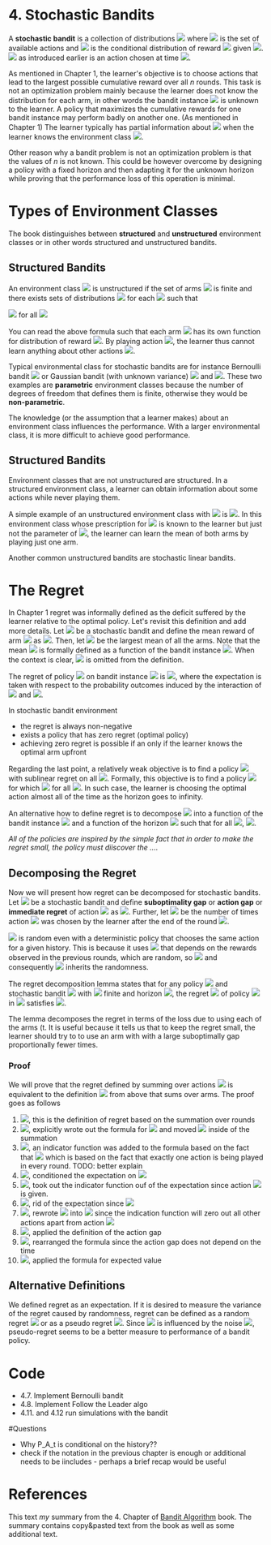 # 4. Stochastic Bandits
A **stochastic bandit** is a collection of distributions <img src="https://render.githubusercontent.com/render/math?math=v = (P_a: a \in A)"> where <img src="https://render.githubusercontent.com/render/math?math=A"> is the set of available actions and <img src="https://render.githubusercontent.com/render/math?math=P_{A_t}"> is the conditional distribution of reward <img src="https://render.githubusercontent.com/render/math?math=X_t"> given <img src="https://render.githubusercontent.com/render/math?math=A_1, X_1, ..., A_{t-1}, X_{t-1}, A_t">. <img src="https://render.githubusercontent.com/render/math?math=A_t \in A"> as introduced earlier is an action chosen at time <img src="https://render.githubusercontent.com/render/math?math=t">.

As mentioned in Chapter 1, the learner's objective is to choose actions that lead to the largest possible cumulative reward over all *n* rounds. This task is not an optimization problem mainly because the learner does not know the distribution for each arm, in other words the bandit instance <img src="https://render.githubusercontent.com/render/math?math=v = (P_a: a \in A)"> is unknown to the learner. A policy that maximizes the cumulative rewards for one bandit instance may perform badly on another one. (As mentioned in Chapter 1) The learner typically has partial information about <img src="https://render.githubusercontent.com/render/math?math=v"> when the learner knows the environment class <img src="https://render.githubusercontent.com/render/math?math=\varepsilon">. 

Other reason why a bandit problem is not an optimization problem is that the values of *n* is not known. This could be however overcome by designing a policy with a fixed horizon and then adapting it for the unknown horizon while proving that the performance loss of this operation is minimal.  
 
# Types of Environment Classes
The book distinguishes between **structured** and **unstructured** environment classes or in other words structured and unstructured bandits.  

## Structured Bandits
An environment class <img src="https://render.githubusercontent.com/render/math?math=\varepsilon"> is unstructured if the set of arms <img src="https://render.githubusercontent.com/render/math?math=A"> is finite and there exists sets of distributions <img src="https://render.githubusercontent.com/render/math?math=M_a"> for each <img src="https://render.githubusercontent.com/render/math?math=a \in A"> such that

<img src="https://render.githubusercontent.com/render/math?math=\varepsilon = \{v = (P_a: a \in A): P_a \in M_a"> for all <img src="https://render.githubusercontent.com/render/math?math=\a \in \A\}">

You can read the above formula such that each arm <img src="https://render.githubusercontent.com/render/math?math=a"> has its own function for distribution of reward <img src="https://render.githubusercontent.com/render/math?math=P_a">. By playing action <img src="https://render.githubusercontent.com/render/math?math=a">, the learner thus cannot learn anything about other actions <img src="https://render.githubusercontent.com/render/math?math=b \neq a">.

Typical environmental class for stochastic bandits are for instance Bernoulli bandit  <img src="https://render.githubusercontent.com/render/math?math=\varepsilon_{B}^k = \{(B(\mu_i))_i : \mu \in [0,1]^k \}"> or Gaussian bandit (with unknown variance) <img src="https://render.githubusercontent.com/render/math?math=\varepsilon_{N}^k = \{(N(\mu_i, \sigma_{i}^2))_i : \mu \in \mathbb{R}^k "> and <img src="https://render.githubusercontent.com/render/math?math=\sigma^2 \in [0,\inf)^k \}">. These two examples are **parametric** environment classes because the number of degrees of freedom that defines them is finite, otherwise they would be **non-parametric**.

The knowledge (or the assumption that a learner makes) about an environment class influences the performance. With a larger environmental class, it is more difficult to achieve good performance.

## Structured Bandits
Environment classes that are not unstructured are structured. In a structured environment class, a learner can obtain information about some actions while never playing them. 

A simple example of an unstructured environment class with <img src="https://render.githubusercontent.com/render/math?math=A = \{1,2\}"> is <img src="https://render.githubusercontent.com/render/math?math=\varepsilon = \{(\mathrm{B}(\theta)), \mathrm{B}(1-\theta): \theta \in [0,1] \}">. In this environment class whose prescription for <img src="https://render.githubusercontent.com/render/math?math=\varepsilon"> is known to the learner but just not the parameter of <img src="https://render.githubusercontent.com/render/math?math=\theta">, the learner can learn the mean of both arms by playing just one arm. 

Another common unstructured bandits are stochastic linear bandits. 


# The Regret
In Chapter 1 regret was informally defined as the deficit suffered by the learner relative to the optimal policy. Let's revisit this definition and add more details. Let <img src="https://render.githubusercontent.com/render/math?math=v = (P_a: a \in A)"> be a stochastic bandit and define the mean reward of arm <img src="https://render.githubusercontent.com/render/math?math=a"> as <img src="https://render.githubusercontent.com/render/math?math=\mu_{a}(v) = \int_{\infinity}^{-\infinity} x \mathrm{d} P_a(x)">. Then, let <img src="https://render.githubusercontent.com/render/math?math=\mu^*(v) = \displaystyle\max_{a \in A} \mu_a(v)"> be the largest mean of all the arms. Note that the mean <img src="https://render.githubusercontent.com/render/math?math=\mu_a(v)"> is formally defined as a function of the bandit instance <img src="https://render.githubusercontent.com/render/math?math=v">. When the context is clear, <img src="https://render.githubusercontent.com/render/math?math=v"> is omitted from the definition.

The regret of policy <img src="https://render.githubusercontent.com/render/math?math=\pi"> on bandit instance <img src="https://render.githubusercontent.com/render/math?math=v"> is <img src="https://render.githubusercontent.com/render/math?math=R_n(\pi, v) = n\mu^*(v) - \mathbf{E}[\sum_{t=1}^{\n} X_t]">, where the expectation is taken with respect to the probability outcomes induced by the interaction of <img src="https://render.githubusercontent.com/render/math?math=\pi"> and <img src="https://render.githubusercontent.com/render/math?math=v">.

In stochastic bandit environment
 - the regret is always non-negative
 - exists a policy that has zero regret (optimal policy)
 - achieving zero regret is possible if an only if the learner knows the optimal arm upfront 
 
 Regarding the last point, a relatively weak objective is to find a policy <img src="https://render.githubusercontent.com/render/math?math=\pi"> with sublinear regret on all <img src="https://render.githubusercontent.com/render/math?math=v \in \varepsilon">. Formally, this objective is to find a policy <img src="https://render.githubusercontent.com/render/math?math=\pi"> for which <img src="https://render.githubusercontent.com/render/math?math=$\lim_{x \to \infinity} \dfrac{R_n(\pi, v)}{n} = n"> for all <img src="https://render.githubusercontent.com/render/math?math=v \in \varepsilon">. In such case, the learner is choosing the optimal action almost all of the time as the horizon goes to infinity. 

An alternative how to define regret is to decompose <img src="https://render.githubusercontent.com/render/math?math=R_n"> into a function of the bandit instance <img src="https://render.githubusercontent.com/render/math?math=C: \varepsilon \to [0, \infinity]"> and a function of the horizon <img src="https://render.githubusercontent.com/render/math?math=f: \mathbb{N} \to [0, \infinity)"> such that for all <img src="https://render.githubusercontent.com/render/math?math=n \in \mathbb{N}, v \in \varepsilon">, <img src="https://render.githubusercontent.com/render/math?math=R_n(\pi, v) \leq C(v)f(n)">. 

*All of the policies are inspired by the simple fact that in order to make the regret small, the policy must diiscover the ....*

## Decomposing the Regret
Now we will present how regret can be decomposed for stochastic bandits. Let <img src="https://render.githubusercontent.com/render/math?math=v = (P_a: a \in A)"> be a stochastic bandit and define **suboptimality gap** or **action gap** or **immediate regret** of action <img src="https://render.githubusercontent.com/render/math?math=a">  as <img src="https://render.githubusercontent.com/render/math?math=\Delta_a(v) = u^*(v) - u_a(v)">. Further, let <img src="https://render.githubusercontent.com/render/math?math=T_a(t) = \sum_{s=1}^{\t} \mathbb{1} \{A_s = a\}"> be the number of times action <img src="https://render.githubusercontent.com/render/math?math=a"> was chosen by the learner after the end of the round <img src="https://render.githubusercontent.com/render/math?math=t">. 

<img src="https://render.githubusercontent.com/render/math?math=T_a(t)"> is random even with a deterministic policy that chooses the same action for a given history. This is because it uses <img src="https://render.githubusercontent.com/render/math?math=A_t"> that depends on the rewards observed in the previous rounds, which are random, so <img src="https://render.githubusercontent.com/render/math?math=A_t"> and consequently <img src="https://render.githubusercontent.com/render/math?math=T_a(t)"> inherits the randomness.

The regret decomposition lemma states that for any policy <img src="https://render.githubusercontent.com/render/math?math=\pi"> and stochastic bandit <img src="https://render.githubusercontent.com/render/math?math=v"> with <img src="https://render.githubusercontent.com/render/math?math=A"> finite and horizon <img src="https://render.githubusercontent.com/render/math?math=n \in \mathbb{N}">, the regret <img src="https://render.githubusercontent.com/render/math?math=R_n"> of policy <img src="https://render.githubusercontent.com/render/math?math=\pi"> in <img src="https://render.githubusercontent.com/render/math?math=v"> satisfies 
<img src="https://render.githubusercontent.com/render/math?math=R_n = \sum_{a \in A} \Delta_a \mathbb{E}[T_a(n)]">.

The lemma decomposes the regret in terms of the loss due to using each of the arms (t. It is useful because it tells us that to keep the regret small, the learner should try to to use an arm with with a large suboptimally gap proportionally fewer times. 

### Proof
We will prove that the regret defined by summing over actions <img src="https://render.githubusercontent.com/render/math?math=R_n = n\mu^* - \mathbb{E}[S_n]"> is equivalent to the definition <img src="https://render.githubusercontent.com/render/math?math=\sum_{a \in A} \Delta_a \mathbb{E}[T_a(n)]"> from above that sums over arms. The proof goes as follows

1. <img src="https://render.githubusercontent.com/render/math?math=R_n = n\mu^* - \mathbb{E}[S_n]">, this is the definition of regret based on the summation over rounds 
1. <img src="https://render.githubusercontent.com/render/math?math== \color{green}\sum_{t=1}^{n}\mathbb{E}[(u^* - X_t)]">, explicitly wrote out the formula for <img src="https://render.githubusercontent.com/render/math?math=S_n"> and moved <img src="https://render.githubusercontent.com/render/math?math=\mu^*"> inside of the summation  
1. <img src="https://render.githubusercontent.com/render/math?math== \color{green}\sum_{a \in A} \color{black}\sum_{t=1}^{n}\mathbb{E}[(u^* - X_t)\color{green}\mathbb{I}\{A_t = a\}\color{black}]">, an indicator function was added to the formula based on the fact that <img src="https://render.githubusercontent.com/render/math?math=\sum_{a \in A}\mathbb{I}\{A_t = a\}] = 1"> which is based on the fact that exactly one action is being played in every round. TODO: better explain
1. <img src="https://render.githubusercontent.com/render/math?math== \sum_{a \in A} \sum_{t=1}^{n}\mathbb{E}[(u^* - X_t)\mathbb{I}\{A_t = a\}|\color{green}A_t)\color{black}] \color{green} * P(A_t=a)">, conditioned the expectation on <img src="https://render.githubusercontent.com/render/math?math=A_t">
1. <img src="https://render.githubusercontent.com/render/math?math== \sum_{a \in A} \sum_{t=1}^{n}\color{green}\mathbb{I}\{A_t = a\}\color{black}\mathbb{E}[(u^* - X_t)|A_t] * P(A_t=a)">, took out the indicator function ouf of the expectation since action <img src="https://render.githubusercontent.com/render/math?math=A_t"> is given.
1. <img src="https://render.githubusercontent.com/render/math?math== \sum_{a \in A} \sum_{t=1}^{n}\mathbb{I}\{A_t = a\}\color{green}(u^* - u_{A_t})\color{black} * P(A_t=a)">, rid of the expectation since <img src="https://render.githubusercontent.com/render/math?math=\mathbb{E}[X_t|A_t] = u_{A_t}">
1. <img src="https://render.githubusercontent.com/render/math?math== \sum_{a \in A} \sum_{t=1}^{n}\mathbb{I}\{A_t = a\}(u^* - \color{green}u_{A_a}\color{black}) * P(A_t=a)">, rewrote <img src="https://render.githubusercontent.com/render/math?math=u_{A_t}"> into <img src="https://render.githubusercontent.com/render/math?math=u_{a}"> since the indication function will zero out all other actions apart from action <img src="https://render.githubusercontent.com/render/math?math=a">
1. <img src="https://render.githubusercontent.com/render/math?math== \sum_{a \in A} \sum_{t=1}^{n}\mathbb{I}\{A_t = a\}\color{green}\Delta_a\color{black} * P(A_t=a)">, applied the definition of the action gap
1. <img src="https://render.githubusercontent.com/render/math?math== \sum_{a \in A} \color{green}\Delta_a\color{black} \sum_{t=1}^{n}\mathbb{I}\{A_t = a\} * P(A_t=a)">, rearranged the formula since the action gap does not depend on the time
1. <img src="https://render.githubusercontent.com/render/math?math== \sum_{a \in A} \Delta_a \color{green}\mathbb{E}[T_a(n)]">, applied the formula for expected value 

## Alternative Definitions
We defined regret as an expectation. If it is desired to measure the variance of the regret caused by randomness, regret can be defined as a random regret <img src="https://render.githubusercontent.com/render/math?math=\widetilde{R_n} = n\mu^{*} - \sum_{t=1}^{n}X_t"> or as a pseudo regret <img src="https://render.githubusercontent.com/render/math?math=R_n = n\mu^{*} - \sum_{t=1}^{n}u_{A_t}">. Since  <img src="https://render.githubusercontent.com/render/math?math=\widetilde{R_n}"> is influenced by the noise <img src="https://render.githubusercontent.com/render/math?math=X_t - u_{A_t}">, pseudo-regret seems to be a better measure to performance of a bandit policy.
 
# Code
* 4.7. Implement Bernoulli bandit
* 4.8. Implement Follow the Leader algo
* 4.11. and 4.12 run simulations with the bandit 

#Questions
- Why P_A_t is conditional on the history?? 
- check if the notation in the previous chapter is enough or additional needs to be iincludes - perhaps a brief recap would be useful


# References
This text *my* summary from the 4. Chapter of [Bandit Algorithm](https://tor-lattimore.com/downloads/book/book.pdf) book. The summary contains copy&pasted text from the book as well as some additional text. 
